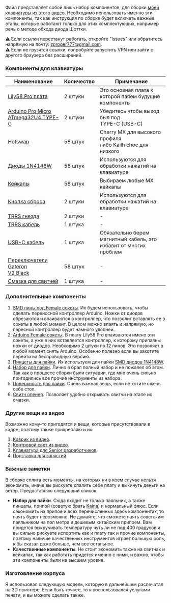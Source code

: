 Файл представляет собой лишь набор компонентов, для сборки [моей клавиатуры из этого видео](https://www.youtube.com/watch?v=it_IcuvnjJM).
Необходимо использовать именно эти компоненты, так как инструкция по сборке будет включать важные этапы, которые работают только для этих комплектующих, например речь о методе обхода диода Шоттки.

⚠️ Если ссылки перестанут работать, откройте "Issues" или обратитесь напрямую на почту: zproger777@gmail.com.<br>
⚠️ Если не грузятся ссылки, попробуйте запустить VPN или зайти с другого браузера без расширений.

### Компоненты для клавиатуры
| Наименование                                                   | Количество | Примечание                                                        |
| -------------------------------------------------------------- | ---------- | ----------------------------------------------------------------- |
| [Lily58 Pro плата](https://keyhive.xyz/shop/lily58)            | 2 штуки    | Это основная плата к которой паяем будущие компоненты             |
| [Arduino Pro Micro ATmega32U4 TYPE-C](https://alii.pub/6tk6ri) | 2 штуки    | Убедитесь чтобы выход был под<br>TYPE-C (USB-C)                   |
| [Hotswap](https://keyhive.xyz/shop/lily58)                     | 58 штук    | Cherry MX для высокого профиля<br>либо Kailh choc для низкого     |
| [Диоды 1N4148W](https://alii.pub/6tk763)                       | 58 штук    | Используются для обработки нажатий на клавиатуре                  |
| [Кейкапы](https://alii.pub/6tk79e)                             | 58 штук    | Выбираем любые MX кейкапы                                         |
| [Кнопка сброса](https://keyhive.xyz/shop/lily58)               | 2 штуки    | Используются для обработки нажатий на клавиатуре                  |
| [TRRS гнезда](https://keyhive.xyz/shop/lily58)                 | 2 штуки    | -                                                                 |
| [TRRS кабель](https://alii.pub/6tk75b)                         | 1 штука    | -                                                                 |
| [USB-C кабель](https://alii.pub/6tk779)                        | 1 штука    | Обязательно берем магнитный кабель, это избавит от многих проблем |
| [Переключатели Gateron<br>V2 Black](https://alii.pub/6tk78t)   | 58 штук    | -                                                                 |
| [Смазка для свитчей](https://alii.pub/6xf99r)                  | 1 штука    | -                                                                 |

### Дополнительные компоненты
1. [SMD пины под Female сокеты](https://alii.pub/6tk69t). Их будем использовать, чтобы сделать переносной контроллер Arduino. Ножки от диодов обрезаются и впаиваются в контроллер, что позволит вставлять ее в сокеты в любой момент. В целом можно впаять и напрямую, но пересной контроллер будет намного удобней.
2. [Arduino Female сокеты](https://alii.pub/6tk6jc). В плату Lily58 Pro впаиваются имено эти сокеты, а уже в них вставляется контроллер, к которому припаяны ножки от диодов. Необходимо 2 штуки по 12 пинов. Это позволяет в любой момент снять Arduino. Особенно полезно если вы захотите перейти на беспроводную версию.
3. [Пинцеты для пайки](https://alii.pub/6tk6pk). Их используем для пайки [SMD диодов 1N4148W](https://alii.pub/6tk763).
4. [Набор для пайки](https://alii.pub/6tk7do). Лично я брал полный набор и не пожалел об этом. Так как в процессе сборки были ситуации, где мне очень сильно пригодились все прочие инструменты из набора.
5. [Поверхность для пайки](https://alii.pub/6tk7pq). Очень важная вещь, если не хотите сжечь себе стол.
6. [Свитч опенер](https://alii.pub/6tk7qw). Позволяет удобно открывать свитчи на этапе их смазки.

### Другие вещи из видео
Возможно кому-то пригодятся и вещи, которые присутствовали в кадре, поэтому также прикрепляю и их:
1. [Коврик из видео](https://alii.pub/6tk7m8).
2. [Контровой свет из видео](https://alii.pub/6tk7mt).
3. [Клавиатура для Senior разработчиков](https://alii.pub/6tk7ns).
4. [Подставка для запястий](https://alii.pub/6zf5ea)

### Важные заметки
В сборке сплита есть моменты, на которых ни в коем случае нельзя экономить, иначе вы рискуете спалить себе плату и выкинуть деньги на ветер. Предоставляю следующий список:
- **Набор для пайки**. Сюда входит не только паяльник, а также пинцеты, припой (советую брать [Kaina](https://alii.pub/6xf94p)) и нормальный флюс. Если сэкономить на припое и всех перечисленных здесь компонентах, то паять будет невозможно. Не думайте, что сможете паять советским паяльником на пол метра и дешевым китайским припоем. Вам придется выкручивать температуру чуть ли не под 400 градусов и вы сильно рискуете испортить как и плату так и прочие компоненты, поэтому наличие качественных инструментов играет большую роль, я бы сказал даже больше, чем все остальное.
- **Качественные компоненты**. Не стоит экономить также на свитчах и кейкапах, так как работать придется именно с ними, и важно, чтобы эти компоненты были на высшем уровне.

### Изготовление корпуса
Я использовал следующую модель, которую в дальнейшем распечатал на 3D принтере. Если быть точнее, то я воспользовался услугами печати, и вы можете сделать также.
